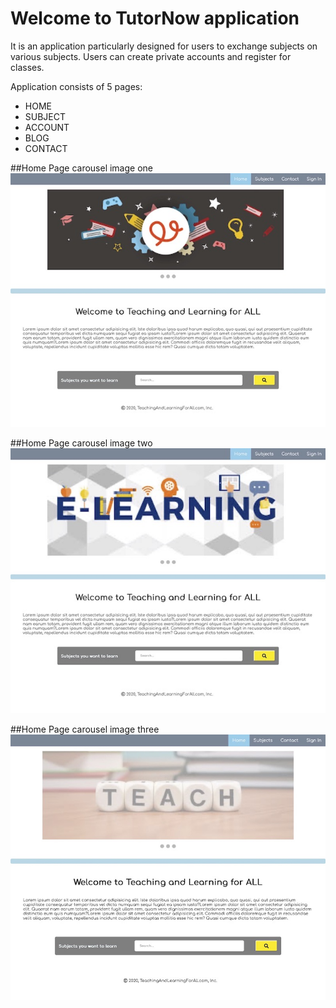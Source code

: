 # Welcome to TutorNow application

It is an application particularly designed for users to exchange subjects on various subjects. Users can create private accounts and register for classes. 

Application consists of 5 pages: 
+ HOME 
+ SUBJECT
+ ACCOUNT
+ BLOG
+ CONTACT 

##Home Page carousel image one
![The home page features a navbar, image carousel slideshow and a search bar to filter subjects users are interested in](tutor/images/TutorNow1.jpg)


##Home Page carousel image two
![The home page features a navbar, image carousel slideshow and a search bar to filter subjects users are interested in](tutor/images/TutorNow2.jpg)

##Home Page carousel image three
![The home page features a navbar, image carousel slideshow and a search bar to filter subjects users are interested in](tutor/images/TutorNow3.jpg)